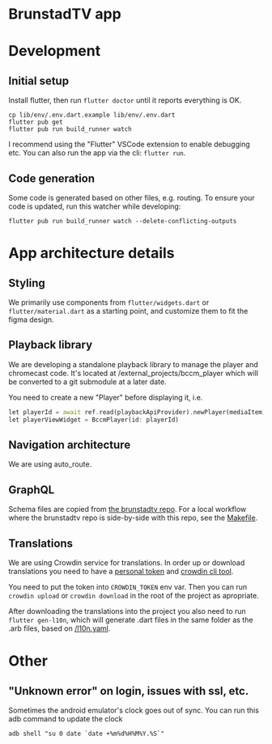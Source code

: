 # BrunstadTV app

# Development

## Initial setup

Install flutter, then run `flutter doctor` until it reports everything is OK.

```
cp lib/env/.env.dart.example lib/env/.env.dart
flutter pub get
flutter pub run build_runner watch
```

I recommend using the "Flutter" VSCode extension to enable debugging etc.
You can also run the app via the cli: `flutter run`.

## Code generation

Some code is generated based on other files, e.g. routing.
To ensure your code is updated, run this watcher while developing:

```
flutter pub run build_runner watch --delete-conflicting-outputs
```

# App architecture details

## Styling

We primarily use components from `flutter/widgets.dart` or `flutter/material.dart` as a starting point, and customize them to fit the figma design.

## Playback library

We are developing a standalone playback library to manage the player and chromecast code.
It's located at /external_projects/bccm_player which will be converted to a git submodule at a later date.

You need to create a new "Player" before displaying it, i.e.

```dart
let playerId = await ref.read(playbackApiProvider).newPlayer(mediaItem);
let playerViewWidget = BccmPlayer(id: playerId)
```

## Navigation architecture

We are using auto_route.

## GraphQL

Schema files are copied from [the brunstadtv repo](https://github.com/bcc-code/brunstadtv).
For a local workflow where the brunstadtv repo is side-by-side with this repo, see the [Makefile](Makefile).

## Translations

We are using Crowdin service for translations.
In order up or download translations you need to have a [personal token](https://crowdin.com/settings#api-key) and [crowdin cli tool](https://developer.crowdin.com/cli-tool/#installation).

You need to put the token into `CROWDIN_TOKEN` env var.
Then you can run `crowdin upload` or `crowdin download` in the root of the project as apropriate.

After downloading the translations into the project you also need to run `flutter gen-l10n`, which will generate .dart files in the same folder as the .arb files, based on [/l10n.yaml](/l10n.yaml).

# Other

## "Unknown error" on login, issues with ssl, etc.

Sometimes the android emulator's clock goes out of sync. You can run this adb command to update the clock

```
adb shell "su 0 date `date +%m%d%H%M%Y.%S`"
```
